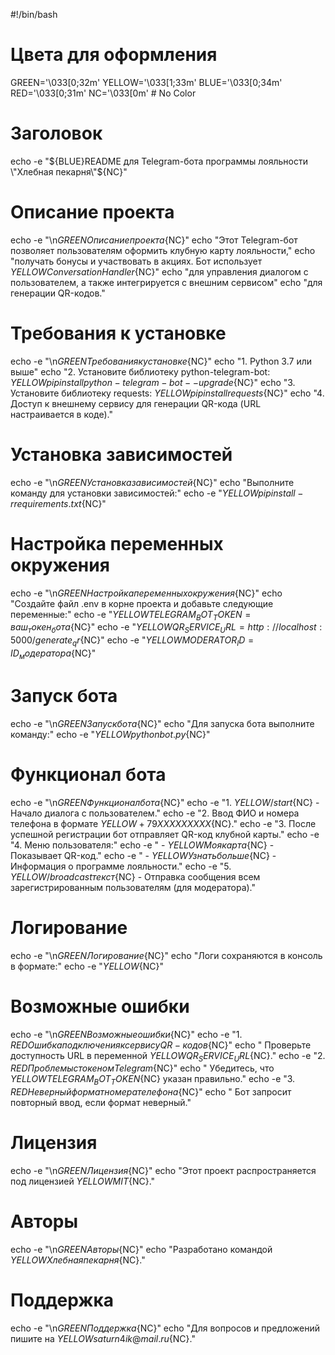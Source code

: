 #!/bin/bash

# Цвета для оформления
GREEN='\033[0;32m'
YELLOW='\033[1;33m'
BLUE='\033[0;34m'
RED='\033[0;31m'
NC='\033[0m' # No Color

# Заголовок
echo -e "${BLUE}README для Telegram-бота программы лояльности \"Хлебная пекарня\"${NC}"

# Описание проекта
echo -e "\n${GREEN}Описание проекта${NC}"
echo "Этот Telegram-бот позволяет пользователям оформить клубную карту лояльности,"
echo "получать бонусы и участвовать в акциях. Бот использует ${YELLOW}ConversationHandler${NC}"
echo "для управления диалогом с пользователем, а также интегрируется с внешним сервисом"
echo "для генерации QR-кодов."

# Требования к установке
echo -e "\n${GREEN}Требования к установке${NC}"
echo "1. Python 3.7 или выше"
echo "2. Установите библиотеку python-telegram-bot: ${YELLOW}pip install python-telegram-bot --upgrade${NC}"
echo "3. Установите библиотеку requests: ${YELLOW}pip install requests${NC}"
echo "4. Доступ к внешнему сервису для генерации QR-кода (URL настраивается в коде)."

# Установка зависимостей
echo -e "\n${GREEN}Установка зависимостей${NC}"
echo "Выполните команду для установки зависимостей:"
echo -e "${YELLOW}pip install -r requirements.txt${NC}"

# Настройка переменных окружения
echo -e "\n${GREEN}Настройка переменных окружения${NC}"
echo "Создайте файл .env в корне проекта и добавьте следующие переменные:"
echo -e "${YELLOW}TELEGRAM_BOT_TOKEN=ваш_токен_бота${NC}"
echo -e "${YELLOW}QR_SERVICE_URL=http://localhost:5000/generate_qr${NC}"
echo -e "${YELLOW}MODERATOR_ID=ID_модератора${NC}"

# Запуск бота
echo -e "\n${GREEN}Запуск бота${NC}"
echo "Для запуска бота выполните команду:"
echo -e "${YELLOW}python bot.py${NC}"

# Функционал бота
echo -e "\n${GREEN}Функционал бота${NC}"
echo -e "1. ${YELLOW}/start${NC} - Начало диалога с пользователем."
echo -e "2. Ввод ФИО и номера телефона в формате ${YELLOW}+79XXXXXXXXX${NC}."
echo -e "3. После успешной регистрации бот отправляет QR-код клубной карты."
echo -e "4. Меню пользователя:"
echo -e "   - ${YELLOW}Моя карта${NC} - Показывает QR-код."
echo -e "   - ${YELLOW}Узнать больше${NC} - Информация о программе лояльности."
echo -e "5. ${YELLOW}/broadcast текст${NC} - Отправка сообщения всем зарегистрированным пользователям (для модератора)."

# Логирование
echo -e "\n${GREEN}Логирование${NC}"
echo "Логи сохраняются в консоль в формате:"
echo -e "${YELLOW}%(asctime)s - %(name)s - %(levelname)s - %(message)s${NC}"

# Возможные ошибки
echo -e "\n${GREEN}Возможные ошибки${NC}"
echo -e "1. ${RED}Ошибка подключения к сервису QR-кодов${NC}"
echo "   Проверьте доступность URL в переменной ${YELLOW}QR_SERVICE_URL${NC}."
echo -e "2. ${RED}Проблемы с токеном Telegram${NC}"
echo "   Убедитесь, что ${YELLOW}TELEGRAM_BOT_TOKEN${NC} указан правильно."
echo -e "3. ${RED}Неверный формат номера телефона${NC}"
echo "   Бот запросит повторный ввод, если формат неверный."

# Лицензия
echo -e "\n${GREEN}Лицензия${NC}"
echo "Этот проект распространяется под лицензией ${YELLOW}MIT${NC}."

# Авторы
echo -e "\n${GREEN}Авторы${NC}"
echo "Разработано командой ${YELLOW}Хлебная пекарня${NC}."

# Поддержка
echo -e "\n${GREEN}Поддержка${NC}"
echo "Для вопросов и предложений пишите на ${YELLOW}saturn4ik@mail.ru${NC}."

